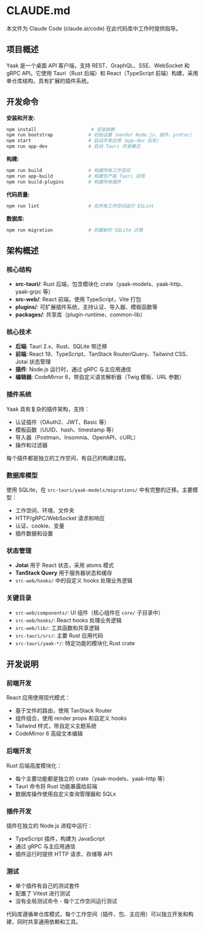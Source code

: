 # CLAUDE.md

本文件为 Claude Code (claude.ai/code) 在此代码库中工作时提供指导。

## 项目概述

Yaak 是一个桌面 API 客户端，支持 REST、GraphQL、SSE、WebSocket 和 gRPC API。它使用 Tauri（Rust 后端）和 React（TypeScript 前端）构建，采用单仓库结构，具有扩展的插件系统。

## 开发命令

**安装和开发:**
```bash
npm install                    # 安装依赖
npm run bootstrap             # 初始设置（vendor Node.js、插件、protoc）
npm start                     # 启动开发应用（app-dev 别名）
npm run app-dev               # 启动 Tauri 开发模式
```

**构建:**
```bash
npm run build                 # 构建所有工作空间
npm run app-build             # 构建生产版 Tauri 应用
npm run build-plugins         # 构建所有插件
```

**代码质量:**
```bash
npm run lint                  # 在所有工作空间运行 ESLint
```

**数据库:**
```bash
npm run migration             # 创建新的 SQLite 迁移
```

## 架构概述

### 核心结构
- **src-tauri/**: Rust 后端，包含模块化 crate（yaak-models、yaak-http、yaak-grpc 等）
- **src-web/**: React 前端，使用 TypeScript，Vite 打包
- **plugins/**: 可扩展插件系统，支持认证、导入器、模板函数等
- **packages/**: 共享库（plugin-runtime、common-lib）

### 核心技术
- **后端**: Tauri 2.x、Rust、SQLite 带迁移
- **前端**: React 19、TypeScript、TanStack Router/Query、Tailwind CSS、Jotai 状态管理
- **插件**: Node.js 运行时，通过 gRPC 与主应用通信
- **编辑器**: CodeMirror 6，带自定义语言解析器（Twig 模板、URL 参数）

### 插件系统
Yaak 具有复杂的插件架构，支持：
- 认证插件（OAuth2、JWT、Basic 等）
- 模板函数（UUID、hash、timestamp 等）
- 导入器（Postman、Insomnia、OpenAPI、cURL）
- 操作和过滤器

每个插件都是独立的工作空间，有自己的构建过程。

### 数据库模型
使用 SQLite，在 `src-tauri/yaak-models/migrations/` 中有完整的迁移。主要模型：
- 工作空间、环境、文件夹
- HTTP/gRPC/WebSocket 请求和响应
- 认证、cookie、变量
- 插件数据和设置

### 状态管理
- **Jotai** 用于 React 状态，采用 atoms 模式
- **TanStack Query** 用于服务器状态和缓存
- `src-web/hooks/` 中的自定义 hooks 处理业务逻辑

### 关键目录
- `src-web/components/`: UI 组件（核心组件在 `core/` 子目录中）
- `src-web/hooks/`: React hooks 处理业务逻辑
- `src-web/lib/`: 工具函数和共享逻辑
- `src-tauri/src/`: 主要 Rust 应用代码
- `src-tauri/yaak-*/`: 特定功能的模块化 Rust crate

## 开发说明

### 前端开发
React 应用使用现代模式：
- 基于文件的路由，使用 TanStack Router
- 组件组合，使用 render props 和自定义 hooks
- Tailwind 样式，带自定义主题系统
- CodeMirror 6 高级文本编辑

### 后端开发
Rust 后端高度模块化：
- 每个主要功能都是独立的 crate（yaak-models、yaak-http 等）
- Tauri 命令将 Rust 功能暴露给前端
- 数据库操作使用自定义查询管理器和 SQLx

### 插件开发
插件在独立的 Node.js 进程中运行：
- TypeScript 插件，构建为 JavaScript
- 通过 gRPC 与主应用通信
- 插件运行时提供 HTTP 请求、存储等 API

### 测试
- 单个插件有自己的测试套件
- 配置了 Vitest 进行测试
- 没有全局测试命令 - 每个工作空间运行测试

代码库遵循单仓库模式，每个工作空间（插件、包、主应用）可以独立开发和构建，同时共享通用依赖和工具。